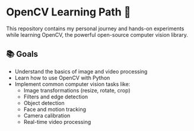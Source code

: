 ﻿# OpenCV Learning Path 📸

This repository contains my personal journey and hands-on experiments while learning OpenCV, the powerful open-source computer vision library.
## 📚 Goals

- Understand the basics of image and video processing
- Learn how to use OpenCV with Python
- Implement common computer vision tasks like:
  - Image transformations (resize, rotate, crop)
  - Filters and edge detection
  - Object detection
  - Face and motion tracking
  - Camera calibration
  - Real-time video processing
